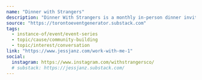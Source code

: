 ```yaml
---
name: "Dinner with Strangers"
description: "Dinner With Strangers is a monthly in-person dinner inviting people to ditch the small talk and instead ask good, gutsy questions. Join me and twelve other strangers for dinner - with the only rule being no work talk, I'll guide us through the questions that get us talking about where we're at, what we're learning, and what we care about."
source: "https://torontoeventgenerator.substack.com"
tags:
  - instance-of/event/event-series
  - topic/cause/community-building
  - topic/interest/conversation
link: "https://www.jessjanz.com/work-with-me-1"
social:
  instagram: https://www.instagram.com/withstrangersco/
  # substack: https://jessjanz.substack.com/
---
```

